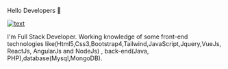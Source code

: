 Hello Developers 👋

[![text](https://img.shields.io/badge/LinkedIn-0077B5?style=for-the-badge&logo=linkedin&logoColor=white)](https://www.linkedin.com/in/asha-arya-ab636425a/)

I'm Full Stack Developer. Working knowledge of some front-end technologies like(Html5,Css3,Bootstrap4,Tailwind,JavaScript,Jquery,VueJs, ReactJs, AngularJs and NodeJs) ,
back-end(Java, PHP),database(Mysql,MongoDB). 


